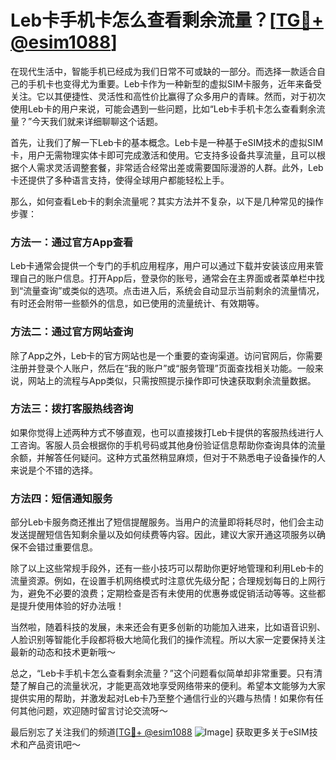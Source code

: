 # Leb卡手机卡怎么查看剩余流量？[[TG💪+ @esim1088](https://t.me/s/esim1088)]

在现代生活中，智能手机已经成为我们日常不可或缺的一部分。而选择一款适合自己的手机卡也变得尤为重要。Leb卡作为一种新型的虚拟SIM卡服务，近年来备受关注。它以其便捷性、灵活性和高性价比赢得了众多用户的青睐。然而，对于初次使用Leb卡的用户来说，可能会遇到一些问题，比如“Leb卡手机卡怎么查看剩余流量？”今天我们就来详细聊聊这个话题。

首先，让我们了解一下Leb卡的基本概念。Leb卡是一种基于eSIM技术的虚拟SIM卡，用户无需物理实体卡即可完成激活和使用。它支持多设备共享流量，且可以根据个人需求灵活调整套餐，非常适合经常出差或需要国际漫游的人群。此外，Leb卡还提供了多种语言支持，使得全球用户都能轻松上手。

那么，如何查看Leb卡的剩余流量呢？其实方法并不复杂，以下是几种常见的操作步骤：

### 方法一：通过官方App查看

Leb卡通常会提供一个专门的手机应用程序，用户可以通过下载并安装该应用来管理自己的账户信息。打开App后，登录你的账号，通常会在主界面或者菜单栏中找到“流量查询”或类似的选项。点击进入后，系统会自动显示当前剩余的流量情况，有时还会附带一些额外的信息，如已使用的流量统计、有效期等。

### 方法二：通过官方网站查询

除了App之外，Leb卡的官方网站也是一个重要的查询渠道。访问官网后，你需要注册并登录个人账户，然后在“我的账户”或“服务管理”页面查找相关功能。一般来说，网站上的流程与App类似，只需按照提示操作即可快速获取剩余流量数据。

### 方法三：拨打客服热线咨询

如果你觉得上述两种方式不够直观，也可以直接拨打Leb卡提供的客服热线进行人工咨询。客服人员会根据你的手机号码或其他身份验证信息帮助你查询具体的流量余额，并解答任何疑问。这种方式虽然稍显麻烦，但对于不熟悉电子设备操作的人来说是个不错的选择。

### 方法四：短信通知服务

部分Leb卡服务商还推出了短信提醒服务。当用户的流量即将耗尽时，他们会主动发送提醒短信告知剩余量以及如何续费等内容。因此，建议大家开通这项服务以确保不会错过重要信息。

除了以上这些常规手段外，还有一些小技巧可以帮助你更好地管理和利用Leb卡的流量资源。例如，在设置手机网络模式时注意优先级分配；合理规划每日的上网行为，避免不必要的浪费；定期检查是否有未使用的优惠券或促销活动等等。这些都是提升使用体验的好办法哦！

当然啦，随着科技的发展，未来还会有更多创新的功能加入进来，比如语音识别、人脸识别等智能化手段都将极大地简化我们的操作流程。所以大家一定要保持关注最新的动态和技术更新哦～

总之，“Leb卡手机卡怎么查看剩余流量？”这个问题看似简单却非常重要。只有清楚了解自己的流量状况，才能更高效地享受网络带来的便利。希望本文能够为大家提供实用的帮助，并激发起对Leb卡乃至整个通信行业的兴趣与热情！如果你有任何其他问题，欢迎随时留言讨论交流呀～

最后别忘了关注我们的频道[[TG💪+ @esim1088](https://t.me/s/esim1088) ![Image](https://i.postimg.cc/4NQfJmqS/Snipaste-2025-05-13-00-14-12.png)] 获取更多关于eSIM技术和产品资讯吧～